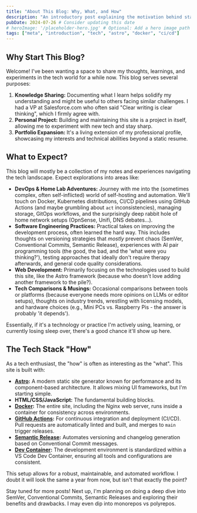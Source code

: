 ```yaml
---
title: "About This Blog: Why, What, and How"
description: "An introductory post explaining the motivation behind starting this blog, the topics it will cover, and the technology choices powering it."
pubDate: 2024-07-26 # Consider updating this date
# heroImage: '/placeholder-hero.jpg' # Optional: Add a hero image path later
tags: ["meta", "introduction", "tech", "astro", "docker", "ci/cd"]
---
```


## Why Start This Blog?

Welcome! I've been wanting a space to share my thoughts, learnings, and
experiments in the tech world for a while now. This blog serves several purposes:

1. **Knowledge Sharing:** Documenting what I learn helps solidify my
    understanding and might be useful to others facing similar challenges.
    I had a VP at Salesforce.com who often said "Clear writing is clear
    thinking", which I firmly agree with.
2. **Personal Project:** Building and maintaining this site is a project in
    itself, allowing me to experiment with new tech and stay sharp.
3. **Portfolio Expansion:** It's a living extension of my professional profile,
    showcasing my interests and technical abilities beyond a static resume.

## What to Expect?

This blog will mostly be a collection of my notes and experiences navigating the
tech landscape. Expect explorations into areas like:

- **DevOps & Home Lab Adventures:** Journey with me into the (sometimes complex,
  often self-inflicted) world of self-hosting and automation. We'll touch on
  Docker, Kubernetes distributions, CI/CD pipelines using GitHub Actions
  (and maybe grumbling about `act` inconsistencies), managing storage, GitOps
  workflows, and the surprisingly deep rabbit hole of home network setups
  (OpnSense, Unifi, DNS debates...).
- **Software Engineering Practices:** Practical takes on improving the development
  process, often learned the hard way. This includes thoughts on versioning
  strategies that _mostly_ prevent chaos (SemVer, Conventional Commits,
  Semantic Release), experiences with AI pair programming tools (the good,
  the bad, and the 'what were you thinking?'), testing approaches that ideally
  don't require therapy afterwards, and general code quality considerations.
- **Web Development:** Primarily focusing on the technologies used to build this
  site, like the Astro framework (because who doesn't love adding another
  framework to the pile?).
- **Tech Comparisons & Musings:** Occasional comparisons between tools or
  platforms (because everyone needs more opinions on LLMs or editor setups),
  thoughts on industry trends, wrestling with licensing models, and hardware
  choices (e.g., Mini PCs vs. Raspberry Pis - the answer is probably
  'it depends').

Essentially, if it's a technology or practice I'm actively using, learning,
 or currently losing sleep over, there's a good chance it'll show up here.

## The Tech Stack "How"

As a tech enthusiast, the "how" is often as interesting as the "what". This site
is built with:

- **[Astro](https://astro.build/):** A modern static site generator known for
  performance and its component-based architecture. It allows mixing UI
  frameworks, but I'm starting simple.
- **HTML/CSS/JavaScript:** The fundamental building blocks.
- **[Docker](https://www.docker.com/):** The entire site, including the Nginx web
  server, runs inside a container for consistency across environments.
- **[GitHub Actions](https://github.com/features/actions):** For continuous
  integration and deployment (CI/CD). Pull requests are automatically linted
  and built, and merges to `main` trigger releases.
- **[Semantic Release](https://semantic-release.gitbook.io/):** Automates
  versioning and changelog generation based on Conventional Commit messages.
- **[Dev Container](https://containers.dev/):** The development environment is
  standardized within a VS Code Dev Container, ensuring all tools and
  configurations are consistent.

This setup allows for a robust, maintainable, and automated workflow. I doubt it
will look the same a year from now, but isn't that exactly the point?

Stay tuned for more posts! Next up, I'm planning on doing a deep dive into
SemVer, Conventional Commits, Semantic Releases and exploring their benefits and
drawbacks. I may even dip into monorepos vs polyrepos.
